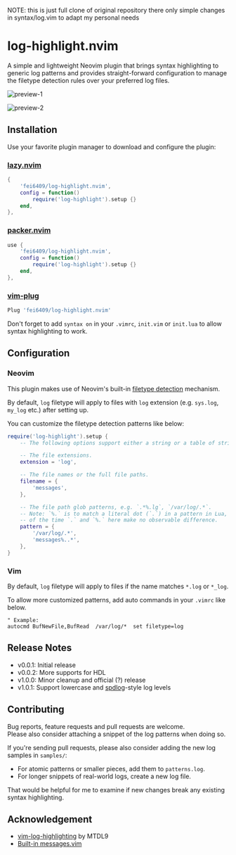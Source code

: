 NOTE: this is just full clone of original repository
there only simple changes in syntax/log.vim to adapt my personal needs
# log-highlight.nvim

A simple and lightweight Neovim plugin that brings syntax highlighting to
generic log patterns and provides straight-forward configuration to manage the
filetype detection rules over your preferred log files.

![preview-1](./doc/images/kernel-log.png)

![preview-2](./doc/images/patterns-log.png)

## Installation

Use your favorite plugin manager to download and configure the plugin:

### [lazy.nvim](https://github.com/folke/lazy.nvim)

```lua
{
    'fei6409/log-highlight.nvim',
    config = function()
        require('log-highlight').setup {}
    end,
},
```

### [packer.nvim](https://github.com/wbthomason/packer.nvim)

```lua
use {
    'fei6409/log-highlight.nvim',
    config = function()
        require('log-highlight').setup {}
    end,
},
```

### [vim-plug](https://github.com/junegunn/vim-plug)

```lua
Plug 'fei6409/log-highlight.nvim'
```

Don't forget to add `syntax on` in your `.vimrc`, `init.vim` or `init.lua` to
allow syntax highlighting to work.

## Configuration

### Neovim

This plugin makes use of Neovim's built-in [filetype
detection](https://neovim.io/doc/user/filetype.html) mechanism.  

By default, `log` filetype will apply to files with `log` extension (e.g.
`sys.log`, `my_log` etc.) after setting up.

You can customize the filetype detection patterns like below:

```lua
require('log-highlight').setup {
    -- The following options support either a string or a table of strings.

    -- The file extensions.
    extension = 'log',

    -- The file names or the full file paths.
    filename = {
        'messages',
    },

    -- The file path glob patterns, e.g. `.*%.lg`, `/var/log/.*`.
    -- Note: `%.` is to match a literal dot (`.`) in a pattern in Lua, but most
    -- of the time `.` and `%.` here make no observable difference.
    pattern = {
        '/var/log/.*',
        'messages%..*',
    },
}
```

### Vim

By default, `log` filetype will apply to files if the name matches `*.log` or
`*_log`.  

To allow more customized patterns, add auto commands in your `.vimrc` like below.

```vim
" Example:
autocmd BufNewFile,BufRead  /var/log/*  set filetype=log
```

## Release Notes

- v0.0.1: Initial release
- v0.0.2: More supports for HDL
- v1.0.0: Minor cleanup and official (?) release
- v1.0.1: Support lowercase and [spdlog](https://github.com/gabime/spdlog)-style log levels

## Contributing

Bug reports, feature requests and pull requests are welcome.  
Please also consider attaching a snippet of the log patterns when doing so.

If you're sending pull requests, please also consider adding the new log samples
in `samples/`:
- For atomic patterns or smaller pieces, add them to `patterns.log`.
- For longer snippets of real-world logs, create a new log file.

That would be helpful for me to examine if new changes break any existing syntax
highlighting.

## Acknowledgement

- [vim-log-highlighting](https://github.com/MTDL9/vim-log-highlighting) by MTDL9
- [Built-in messages.vim](https://github.com/vim/vim/blob/master/runtime/syntax/messages.vim)
